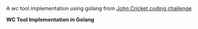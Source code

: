 A wc tool implementation using golang from <a href="https://codingchallenges.fyi/challenges/challenge-wc">John Cricket coding challenge</a>

<b>WC Tool Implementation in Golang</b>
